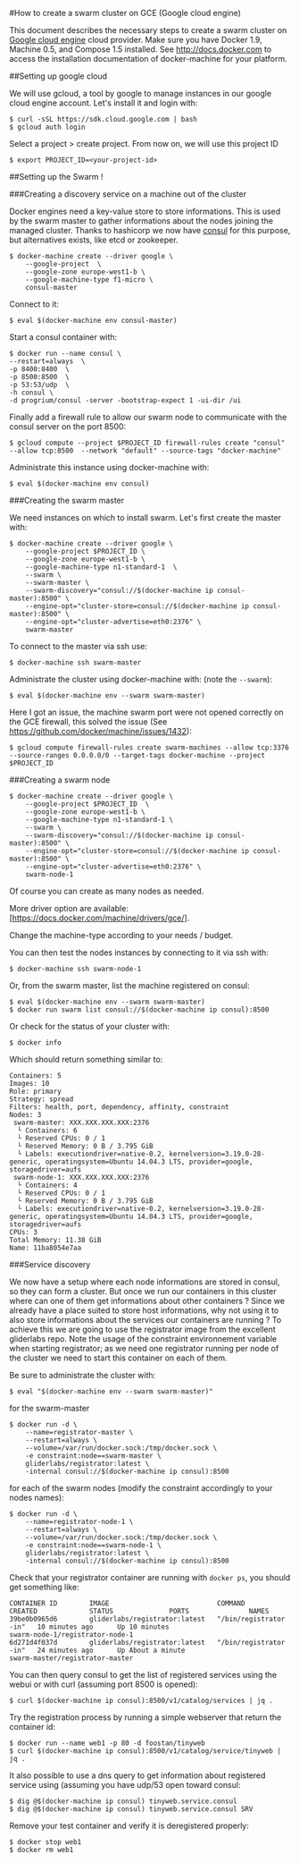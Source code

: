 #How to create a swarm cluster on GCE (Google cloud engine)

This document describes the necessary steps to create a swarm cluster on [Google cloud engine](cloud.google.com) cloud provider.
Make sure you have Docker 1.9, Machine 0.5, and Compose 1.5 installed.
See http://docs.docker.com to access the installation documentation of docker-machine for your platform.

##Setting up google cloud

We will use gcloud, a tool by google to manage instances in our google cloud engine account. Let's install it and login with:

    $ curl -sSL https://sdk.cloud.google.com | bash
    $ gcloud auth login

Select a project > create project. From now on, we will use this project ID

    $ export PROJECT_ID=<your-project-id>

##Setting up the Swarm !

###Creating a discovery service on a machine out of the cluster

Docker engines need a key-value store to store informations. This is used by the swarm master to gather informations about the nodes joining the managed cluster. Thanks to hashicorp we now have [consul](https://www.consul.io/) for this purpose, but alternatives exists, like etcd or zookeeper.

    $ docker-machine create --driver google \
        --google-project  \
        --google-zone europe-west1-b \
        --google-machine-type f1-micro \
        consul-master

Connect to it:

    $ eval $(docker-machine env consul-master)

Start a consul container with:

    $ docker run --name consul \
    --restart=always  \
    -p 8400:8400  \
    -p 8500:8500  \
    -p 53:53/udp  \
    -h consul \
    -d progrium/consul -server -bootstrap-expect 1 -ui-dir /ui

Finally add a firewall rule to allow our swarm node to communicate with the consul server on the port 8500:
    
    $ gcloud compute --project $PROJECT_ID firewall-rules create "consul" --allow tcp:8500  --network "default" --source-tags "docker-machine"

Administrate this instance using docker-machine with:

    $ eval $(docker-machine env consul)

###Creating the swarm master

We need instances on which to install swarm. Let's first create the master with:
    
    $ docker-machine create --driver google \
        --google-project $PROJECT_ID \
        --google-zone europe-west1-b \
        --google-machine-type n1-standard-1  \
        --swarm \
        --swarm-master \
        --swarm-discovery="consul://$(docker-machine ip consul-master):8500" \
        --engine-opt="cluster-store=consul://$(docker-machine ip consul-master):8500" \
        --engine-opt="cluster-advertise=eth0:2376" \
        swarm-master

To connect to the master via ssh use:
    
    $ docker-machine ssh swarm-master

Administrate the cluster using docker-machine with: (note the `--swarm`):

    $ eval $(docker-machine env --swarm swarm-master)

Here I got an issue, the machine swarm port were not opened correctly on the GCE firewall, this solved the issue (See https://github.com/docker/machine/issues/1432):

    $ gcloud compute firewall-rules create swarm-machines --allow tcp:3376 --source-ranges 0.0.0.0/0 --target-tags docker-machine --project $PROJECT_ID

###Creating a swarm node

    $ docker-machine create --driver google \
        --google-project $PROJECT_ID  \
        --google-zone europe-west1-b \
        --google-machine-type n1-standard-1 \
        --swarm \
        --swarm-discovery="consul://$(docker-machine ip consul-master):8500" \
        --engine-opt="cluster-store=consul://$(docker-machine ip consul-master):8500" \
        --engine-opt="cluster-advertise=eth0:2376" \
        swarm-node-1

Of course you can create as many nodes as needed.

More driver option are available: [https://docs.docker.com/machine/drivers/gce/].

Change the machine-type according to your needs / budget.

You can then test the nodes instances by connecting to it via ssh with:

    $ docker-machine ssh swarm-node-1

Or, from the swarm master, list the machine registered on consul:
    
    $ eval $(docker-machine env --swarm swarm-master)
    $ docker run swarm list consul://$(docker-machine ip consul):8500

Or check for the status of your cluster with:

    $ docker info

Which should return something similar to:

```
Containers: 5
Images: 10
Role: primary
Strategy: spread
Filters: health, port, dependency, affinity, constraint
Nodes: 3
 swarm-master: XXX.XXX.XXX.XXX:2376
  └ Containers: 6
  └ Reserved CPUs: 0 / 1
  └ Reserved Memory: 0 B / 3.795 GiB
  └ Labels: executiondriver=native-0.2, kernelversion=3.19.0-28-generic, operatingsystem=Ubuntu 14.04.3 LTS, provider=google, storagedriver=aufs
 swarm-node-1: XXX.XXX.XXX.XXX:2376
  └ Containers: 4
  └ Reserved CPUs: 0 / 1
  └ Reserved Memory: 0 B / 3.795 GiB
  └ Labels: executiondriver=native-0.2, kernelversion=3.19.0-28-generic, operatingsystem=Ubuntu 14.04.3 LTS, provider=google, storagedriver=aufs
CPUs: 3
Total Memory: 11.38 GiB
Name: 11ba8054e7aa
```

###Service discovery

We now have a setup where each node informations are stored in consul, so they can form a cluster. But once we run our containers in this cluster where can one of them get informations about other containers ? 
Since we already have a place suited to store host informations, why not using it to also store informations about the services our containers are running ?
To achieve this we are going to use the registrator image from the excellent gliderlabs repo. Note the usage of the constraint environnement variable when starting registrator; as we need one registrator running per node of the cluster we need to start this container on each of them. 

Be sure to administrate the cluster with:

    $ eval "$(docker-machine env --swarm swarm-master)"

for the swarm-master

    $ docker run -d \
        --name=registrator-master \
        --restart=always \
        --volume=/var/run/docker.sock:/tmp/docker.sock \
        -e constraint:node==swarm-master \
        gliderlabs/registrator:latest \
        -internal consul://$(docker-machine ip consul):8500

for each of the swarm nodes (modify the constraint accordingly to your nodes names):

    $ docker run -d \
        --name=registrator-node-1 \
        --restart=always \
        --volume=/var/run/docker.sock:/tmp/docker.sock \
        -e constraint:node==swarm-node-1 \
        gliderlabs/registrator:latest \
        -internal consul://$(docker-machine ip consul):8500

Check that your registrator container are running with `docker ps`, you should get something like:

```
CONTAINER ID        IMAGE                           COMMAND                  CREATED             STATUS              PORTS               NAMES
39be0b0965d6        gliderlabs/registrator:latest   "/bin/registrator -in"   10 minutes ago      Up 10 minutes                           swarm-node-1/registrator-node-1
6d271d4f037d        gliderlabs/registrator:latest   "/bin/registrator -in"   24 minutes ago      Up About a minute                       swarm-master/registrator-master
```

You can then query consul to get the list of registered services using the webui or with curl (assuming port 8500 is opened):

    $ curl $(docker-machine ip consul):8500/v1/catalog/services | jq .

Try the registration process by running a simple webserver that return the container id:

    $ docker run --name web1 -p 80 -d foostan/tinyweb
    $ curl $(docker-machine ip consul):8500/v1/catalog/service/tinyweb | jq .

It also possible to use a dns query to get information about registered service using (assuming you have udp/53 open toward consul:

    $ dig @$(docker-machine ip consul) tinyweb.service.consul
    $ dig @$(docker-machine ip consul) tinyweb.service.consul SRV

Remove your test container and verify it is deregistered properly:

    $ docker stop web1
    $ docker rm web1






